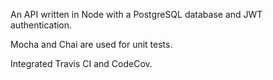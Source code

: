 An API written in Node with a PostgreSQL database and JWT authentication.

Mocha and Chai are used for unit tests.

Integrated Travis CI and CodeCov.
